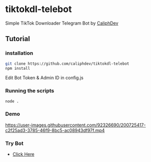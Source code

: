 # tiktokdl-telebot
Simple TikTok Downloader Telegram Bot by [CaliphDev](https://caliph.my.id)

## Tutorial
### installation
```sh
git clone https://github.com/caliphdev/tiktokdl-telebot
npm install
```
Edit Bot Token & Admin ID in config.js
### Running the scripts
```sh
node .
```
### Demo
https://user-images.githubusercontent.com/92326690/200725417-c2f25ad3-3785-46f9-8bc5-ac08943df97f.mp4

### Try Bot
* [Click Here](https://TikTokDwnlderBot.t.me)


